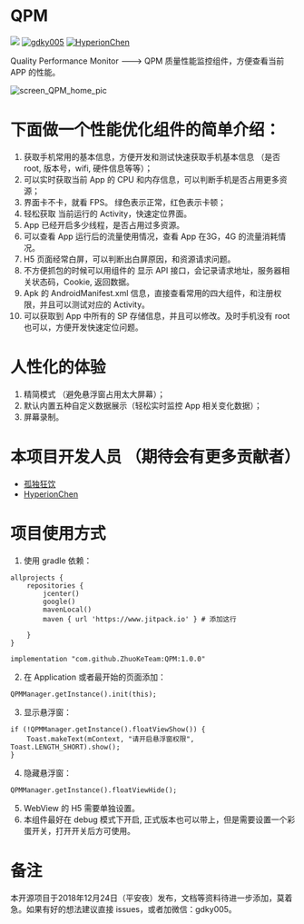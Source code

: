 # QPM

[![](https://www.jitpack.io/v/ZhuoKeTeam/QPM.svg)](https://www.jitpack.io/#ZhuoKeTeam/QPM)   [![gdky005](https://img.shields.io/badge/%E4%BD%9C%E8%80%85-gdky005-orange.svg)](http://www.gdky005.com)   [![HyperionChen](https://img.shields.io/badge/%E4%BD%9C%E8%80%85-HyperionChen-orange.svg)](https://www.jianshu.com/u/4730943c8fd0)

Quality Performance Monitor ---> QPM
质量性能监控组件，方便查看当前 APP 的性能。

![screen_QPM_home_pic](https://raw.githubusercontent.com/ZhuoKeTeam/QPM/master/pic/screen_QPM_home_pic_s.png)


# 下面做一个性能优化组件的简单介绍：
1. 获取手机常用的基本信息，方便开发和测试快速获取手机基本信息 （是否 root, 版本号，wifi, 硬件信息等等）；
2. 可以实时获取当前 App 的 CPU 和内存信息，可以判断手机是否占用更多资源；
3. 界面卡不卡，就看 FPS。 绿色表示正常，红色表示卡顿；
4. 轻松获取 当前运行的 Activity，快速定位界面。
5. App 已经开启多少线程，是否占用过多资源。
6. 可以查看 App 运行后的流量使用情况，查看 App 在3G，4G 的流量消耗情况。
7. H5 页面经常白屏，可以判断出白屏原因，和资源请求问题。
8. 不方便抓包的时候可以用组件的  显示 API 接口，会记录请求地址，服务器相关状态码，Cookie, 返回数据。
9. Apk 的 AndroidManifest.xml 信息，直接查看常用的四大组件，和注册权限，并且可以测试对应的 Activity。
10. 可以获取到 App 中所有的 SP 存储信息，并且可以修改。及时手机没有 root 也可以，方便开发快速定位问题。

# 人性化的体验
1. 精简模式 （避免悬浮窗占用太大屏幕）；
2. 默认内置五种自定义数据展示（轻松实时监控 App 相关变化数据）；
3. 屏幕录制。

# 本项目开发人员 （期待会有更多贡献者）

- [孤独狂饮](https://www.gdky005.com)
- [HyperionChen](https://www.jianshu.com/u/4730943c8fd0)

# 项目使用方式

1. 使用 gradle 依赖：
```
allprojects {
    repositories {
        jcenter()
        google()
        mavenLocal()
        maven { url 'https://www.jitpack.io' } # 添加这行

    }
}
```


```
implementation "com.github.ZhuoKeTeam:QPM:1.0.0"
```
2. 在 Application 或者最开始的页面添加：
```
QPMManager.getInstance().init(this);
```
3. 显示悬浮窗：
```
if (!QPMManager.getInstance().floatViewShow()) {
    Toast.makeText(mContext, "请开启悬浮窗权限", Toast.LENGTH_SHORT).show();
}
```
4. 隐藏悬浮窗：
```
QPMManager.getInstance().floatViewHide();
```

5. WebView 的 H5 需要单独设置。
6. 本组件最好在 debug 模式下开启, 正式版本也可以带上，但是需要设置一个彩蛋开关，打开开关后方可使用。


# 备注
本开源项目于2018年12月24日（平安夜）发布，文档等资料待进一步添加，莫着急。如果有好的想法建议直接 issues，或者加微信：gdky005。